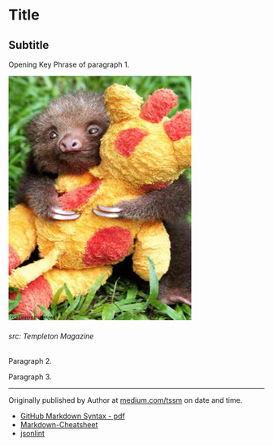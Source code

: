# Title
## Subtitle

<div class="col2">
<p class="firstBold"><span id="firstBold">Opening Key Phrase</span> of paragraph 1.
</p>
<div class="right column-image">
<img src="assets/stuffed-animals-for-all-ages-01.png" alt="assets/stuffed-animals-for-all-ages-01.png" style="height:480px;width:360px;">
<h6>src: Templeton Magazine</h6>
</div>
<p>
Paragraph 2.
</p>
<p>
Paragraph 3.
</p>
</div>

___

Originally published by Author at [medium.com/tssm]() on date and time.

- [GitHub Markdown Syntax - pdf](https://guides.github.com/pdfs/markdown-cheatsheet-online.pdf)
- [Markdown-Cheatsheet](https://github.com/adam-p/markdown-here/wiki/Markdown-Cheatsheet)
- [jsonlint](http://jsonlint.com/)
